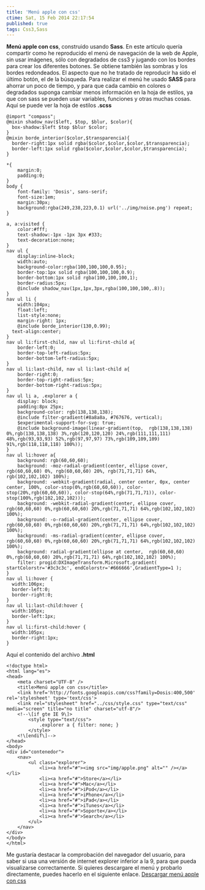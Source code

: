 ```yaml
---
title: 'Menú apple con css'
ctime: Sat, 15 Feb 2014 22:17:54
published: true
tags: Css3,Sass
---
```


**Menú apple con css**, construido usando **Sass**. En este artículo quería compartir como he reproducido el menú de navegación de la web de Apple, sin usar imágenes, sólo con degradados de css3 y jugando con los bordes para crear los diferentes botones. Se obtiene también las sombras y los bordes redondeados. El aspecto que no he tratado de reproducir ha sido el último botón, el de la búsqueda. Para realizar el menú he usado **SASS** para ahorrar un poco de tiempo, y para que cada cambio en colores o degradados suponga cambiar menos información en la hoja de estilos, ya que con sass se pueden usar variables, funciones y otras muchas cosas. Aquí se puede ver la hoja de estilos **.scss**

```
@import "compass";
@mixin shadow_nav($left, $top, $blur, $color){
  box-shadow:$left $top $blur $color;
}
@mixin borde_interior($color,$transparencia){
  border-right:1px solid rgba($color,$color,$color,$transparencia);
  border-left:1px solid rgba($color,$color,$color,$transparencia);
}

*{
	margin:0;
	padding:0;	
}
body {
	font-family: 'Dosis', sans-serif;
	font-size:1em;
	margin:30px;
	background:rgba(249,238,223,0.1) url('../img/noise.png') repeat;
}

a, a:visited {
	color:#fff;
	text-shadow:-1px -1px 3px #333;
	text-decoration:none;
}
nav ul {
	display:inline-block;
	width:auto;
	background-color:rgba(100,100,100,0.95);
	border-top:1px solid rgba(100,100,100,0.9);
	border-bottom:1px solid rgba(100,100,100,1);
	border-radius:5px;
	@include shadow_nav(1px,1px,3px,rgba(100,100,100,.8));
}
nav ul li {
	width:104px;
	float:left;
	list-style:none;
	margin-right: 1px;
	@include borde_interior(130,0.99);
  text-align:center;
}
nav ul li:first-child, nav ul li:first-child a{
	border-left:0;
	border-top-left-radius:5px;
	border-bottom-left-radius:5px;
}
nav ul li:last-child, nav ul li:last-child a{
	border-right:0;
	border-top-right-radius:5px;
	border-bottom-right-radius:5px;
}
nav ul li a, .explorer a {
	display: block;
	padding:8px 25px;
	background-color: rgb(138,138,138);
	@include filter-gradient(#8a8a8a, #767676, vertical);
	$experimental-support-for-svg: true;
	@include background-image(linear-gradient(top,  rgb(138,138,138) 0%,rgb(138,138,138) 3%,rgb(120,120,120) 24%,rgb(111,111,111) 48%,rgb(93,93,93) 52%,rgb(97,97,97) 73%,rgb(109,109,109) 91%,rgb(118,118,118) 100%));
}
nav ul li:hover a{
	background: rgb(60,60,60);
	background: -moz-radial-gradient(center, ellipse cover,  rgb(60,60,60) 0%, rgb(60,60,60) 20%, rgb(71,71,71) 64%, rgb(102,102,102) 100%);
	background: -webkit-gradient(radial, center center, 0px, center center, 100%, color-stop(0%,rgb(60,60,60)), color-stop(20%,rgb(60,60,60)), color-stop(64%,rgb(71,71,71)), color-stop(100%,rgb(102,102,102)));
	background: -webkit-radial-gradient(center, ellipse cover,  rgb(60,60,60) 0%,rgb(60,60,60) 20%,rgb(71,71,71) 64%,rgb(102,102,102) 100%);
	background: -o-radial-gradient(center, ellipse cover,  rgb(60,60,60) 0%,rgb(60,60,60) 20%,rgb(71,71,71) 64%,rgb(102,102,102) 100%);
	background: -ms-radial-gradient(center, ellipse cover,  rgb(60,60,60) 0%,rgb(60,60,60) 20%,rgb(71,71,71) 64%,rgb(102,102,102) 100%);
	background: radial-gradient(ellipse at center,  rgb(60,60,60) 0%,rgb(60,60,60) 20%,rgb(71,71,71) 64%,rgb(102,102,102) 100%);
	filter: progid:DXImageTransform.Microsoft.gradient( startColorstr='#3c3c3c', endColorstr='#666666',GradientType=1 );
}
nav ul li:hover {
  width:106px;
  border-left:0;
  border-right:0;
}
nav ul li:last-child:hover {
  width:105px;
  border-left:1px;
}
nav ul li:first-child:hover {
  width:105px;
  border-right:1px;
}
```

Aquí el contenido del archivo **.html**

```
<!doctype html>
<html lang="es">
<head>
	<meta charset="UTF-8" />
	<title>Menú apple con css</title>
	<link href='http://fonts.googleapis.com/css?family=Dosis:400,500' rel='stylesheet' type='text/css'>
	<link rel="stylesheet" href="../css/style.css" type="text/css" media="screen" title="no title" charset="utf-8"/>
	<!--\[if gte IE 9\]>
		<style type="text/css">
			.explorer a { filter: none; }
		</style>
	<!\[endif\]-->	
</head>
<body>
<div id="contenedor">
	<nav>
		<ul class="explorer">
			<li><a href="#"><img src="img/apple.png" alt="" /></a></li>
			<li><a href="#">Store</a></li>
			<li><a href="#">Mac</a></li>
			<li><a href="#">iPod</a></li>
			<li><a href="#">iPhone</a></li>
			<li><a href="#">iPad</a></li>
			<li><a href="#">iTunes</a></li>
			<li><a href="#">Soporte</a></li>
			<li><a href="#">Search</a></li>
		</ul>
	</nav>
</div>
</body>
</html>
```

Me gustaría destacar la comprobación del navegador del usuario, para saber si usa una versión de internet explorer inferior a la 9, para que pueda visualizarse correctamente. Si quieres descargare el menú y probarlo directamente, puedes hacerlo en el siguiente enlace. [Descargar menú apple con css](https://dl.dropboxusercontent.com/u/12043780/ivanalbizu.eu/menu_apple_con_css.zip "Menú Apple con ccs")